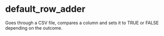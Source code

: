 # default_row_adder
Goes through a CSV file, compares a column and sets it to TRUE or FALSE depending on the outcome.
